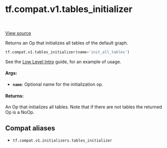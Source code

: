 <div itemscope itemtype="http://developers.google.com/ReferenceObject">
<meta itemprop="name" content="tf.compat.v1.tables_initializer" />
<meta itemprop="path" content="Stable" />
</div>

# tf.compat.v1.tables_initializer

<!-- Insert buttons and diff -->

<table class="tfo-notebook-buttons tfo-api" align="left">
</table>

<a target="_blank" href="/code/stable/tensorflow/python/ops/lookup_ops.py">View source</a>



Returns an Op that initializes all tables of the default graph.

``` python
tf.compat.v1.tables_initializer(name='init_all_tables')
```



<!-- Placeholder for "Used in" -->

See the [Low Level
Intro](https://www.tensorflow.org/guide/low_level_intro#feature_columns)
guide, for an example of usage.

#### Args:


* <b>`name`</b>: Optional name for the initialization op.


#### Returns:

An Op that initializes all tables.  Note that if there are
not tables the returned Op is a NoOp.


## Compat aliases

* `tf.compat.v1.initializers.tables_initializer`

